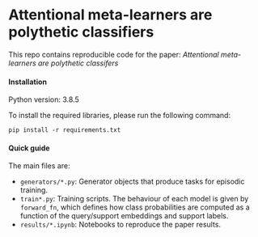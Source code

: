 # Attentional meta-learners are polythetic classifiers

This repo contains reproducible code for the paper: _Attentional meta-learners are polythetic classifers_

#### Installation
Python version: 3.8.5

To install the required libraries, please run the following command:
```
pip install -r requirements.txt
```


#### Quick guide

The main files are:
- `generators/*.py`: Generator objects that produce tasks for episodic training.
- `train*.py`: Training scripts. The behaviour of each model is given by `forward_fn`, which defines how class probabilities are computed as a function of the query/support embeddings and support labels.
- `results/*.ipynb`: Notebooks to reproduce the paper results.
